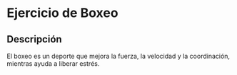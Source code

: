 # Ejercicio de Boxeo

## Descripción
El boxeo es un deporte que mejora la fuerza, la velocidad y la coordinación, mientras ayuda a liberar estrés.
